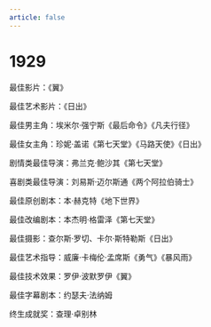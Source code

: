 ```yaml
---
article: false
---
```


# 1929

最佳影片：《翼》

最佳艺术影片：《日出》

最佳男主角：埃米尔·强宁斯《最后命令》《凡夫行径》

最佳女主角：珍妮·盖诺《第七天堂》《马路天使》《日出》

剧情类最佳导演：弗兰克·鲍沙其《第七天堂》

喜剧类最佳导演：刘易斯·迈尔斯通《两个阿拉伯骑士》

最佳原创剧本：本·赫克特《地下世界》

最佳改编剧本：本杰明·格雷泽《第七天堂》

最佳摄影：查尔斯·罗切、卡尔·斯特勒斯《日出》

最佳艺术指导：威廉·卡梅伦·孟席斯《勇气》《暴风雨》

最佳技术效果：罗伊·波默罗伊《翼》

最佳字幕剧本：约瑟夫·法纳姆

终生成就奖：查理·卓别林